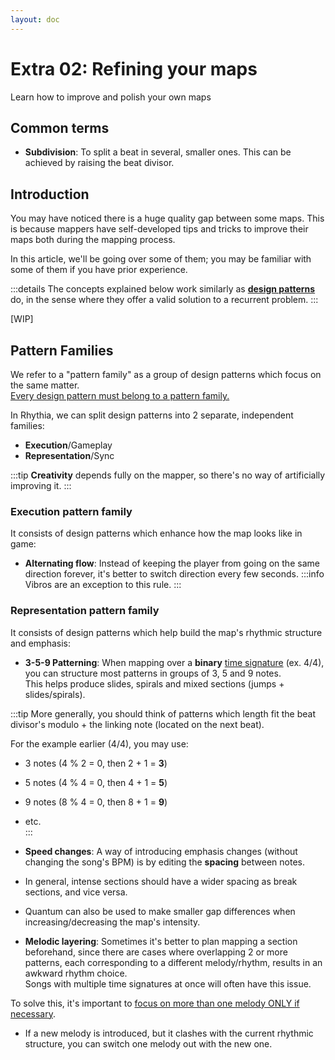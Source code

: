 ```yaml
---
layout: doc
---
```


# Extra 02: Refining your maps
Learn how to improve and polish your own maps 

## Common terms
- **Subdivision**: To split a beat in several, smaller ones. This can be achieved by raising the beat divisor.

## Introduction
You may have noticed there is a huge quality gap between some maps. 
This is because mappers have self-developed tips and tricks to improve their maps both during the
mapping process.  

In this article, we'll be going over some of them; you may be familiar with some of them if you have prior experience.

:::details
The concepts explained below work similarly as 
[**design patterns**](https://refactoring.guru/design-patterns/what-is-pattern) do,
in the sense where they offer a valid solution to a recurrent problem.
:::

[WIP]

## Pattern Families
We refer to a "pattern family" as a group of design patterns which focus on the same matter.  
<u>Every design pattern must belong to a pattern family.</u>  

In Rhythia, we can split design patterns into 2 separate, independent families:
- **Execution**/Gameplay
- **Representation**/Sync

:::tip
**Creativity** depends fully on the mapper, so there's no way of artificially improving it.
:::

### Execution pattern family
It consists of design patterns which enhance how the map looks like in game:
- **Alternating flow**: Instead of keeping the player from going on the same direction forever, it's better to 
switch direction every few seconds.
:::info
Vibros are an exception to this rule.
:::

### Representation pattern family
It consists of design patterns which help build the map's rhythmic structure and emphasis:
- **3-5-9 Patterning**: When mapping over a **binary** [time signature](https://en.wikipedia.org/wiki/Time_signature) (ex. 4/4),
you can structure most patterns in groups of 3, 5 and 9 notes.  
This helps produce slides, spirals and mixed sections (jumps + slides/spirals).

:::tip
More generally, you should think of patterns which length fit the beat divisor's modulo + 
the linking note (located on the next beat).   

For the example earlier (4/4), you may use:
- 3 notes (4 % 2 = 0, then 2 + 1 = **3**)
- 5 notes (4 % 4 = 0, then 4 + 1 = **5**)
- 9 notes (8 % 4 = 0, then 8 + 1 = **9**)
- etc.  
:::

- **Speed changes**: A way of introducing emphasis changes (without changing the song's BPM) is by editing the
**spacing** between notes.
- In general, intense sections should have a wider spacing as break sections, and vice versa.
- Quantum can also be used to make smaller gap differences when increasing/decreasing the map's intensity.

- **Melodic layering**: Sometimes it's better to plan mapping a section beforehand, since there are cases where 
overlapping 2 or more patterns, each corresponding to a different melody/rhythm, results in an awkward rhythm choice.  
Songs with multiple time signatures at once will often have this issue.  

To solve this, it's important to <u>focus on more than one melody ONLY if necessary</u>.
- If a new melody is introduced, but it clashes with the current rhythmic structure, 
you can switch one melody out with the new one.
